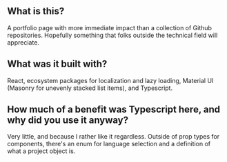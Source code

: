 ##  What is this?
A portfolio page with more immediate impact than a collection of Github repositories. Hopefully something that folks outside the technical field will appreciate.

## What was it built with?
React, ecosystem packages for localization and lazy loading, Material UI (Masonry for unevenly stacked list items), and Typescript.

## How much of a benefit was Typescript here, and why did you use it anyway?
Very little, and because I rather like it regardless. Outside of prop types for components, there's an enum for language selection and a definition of what a project object is.